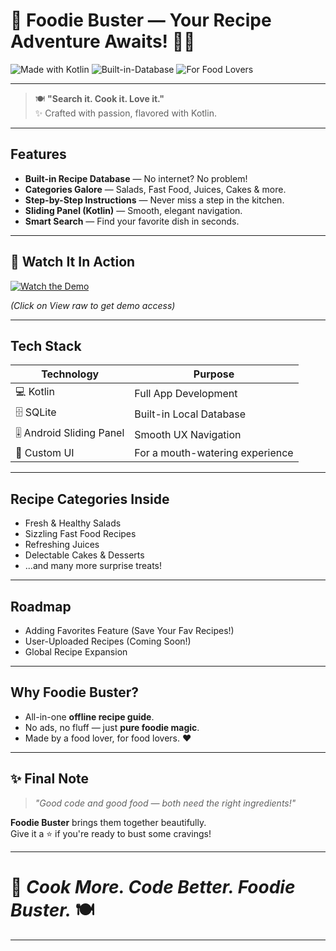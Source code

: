 # 🍔 Foodie Buster — Your Recipe Adventure Awaits! 🍰🍹

![Made with Kotlin](https://img.shields.io/badge/Made%20With-Kotlin-7F52FF?style=for-the-badge&logo=kotlin&logoColor=white)
![Built-in-Database](https://img.shields.io/badge/Built--in-Database-success?style=for-the-badge&logo=sqlite&logoColor=white)
![For Food Lovers](https://img.shields.io/badge/Foodies-Welcome-orange?style=for-the-badge)

---

> 🍽️ **"Search it. Cook it. Love it."**  
> ✨ Crafted with passion, flavored with Kotlin.

---

##  Features
-  **Built-in Recipe Database** — No internet? No problem!
-  **Categories Galore** — Salads, Fast Food, Juices, Cakes & more.
-  **Step-by-Step Instructions** — Never miss a step in the kitchen.
-  **Sliding Panel (Kotlin)** — Smooth, elegant navigation.
-  **Smart Search** — Find your favorite dish in seconds.

---

## 🎥 Watch It In Action
[![Watch the Demo](https://img.shields.io/badge/Watch-Demo-ff69b4?style=for-the-badge)](https://github.com/waris-ali-git/FoodieBuster-kotlin/blob/master/Foodie-Buster.mp4)

_(Click on View raw to get demo access)_

---

##  Tech Stack
| Technology | Purpose |
|------------|---------|
| 💻 Kotlin | Full App Development |
| 🗄️ SQLite | Built-in Local Database |
| 🎚️ Android Sliding Panel | Smooth UX Navigation |
| 🍴 Custom UI | For a mouth-watering experience |

---

##  Recipe Categories Inside
-  Fresh & Healthy Salads
-  Sizzling Fast Food Recipes
-  Refreshing Juices
-  Delectable Cakes & Desserts
- ...and many more surprise treats!

---

##  Roadmap
-  Adding Favorites Feature (Save Your Fav Recipes!)
-  User-Uploaded Recipes (Coming Soon!)
-  Global Recipe Expansion

---

##  Why Foodie Buster?
- All-in-one **offline recipe guide**.
- No ads, no fluff — just **pure foodie magic**.
- Made by a food lover, for food lovers. ❤️

---

## ✨ Final Note
> *"Good code and good food — both need the right ingredients!"* 

**Foodie Buster** brings them together beautifully.  
Give it a ⭐ if you're ready to bust some cravings!

---

# 🚀 *Cook More. Code Better. Foodie Buster.* 🍽️

---
